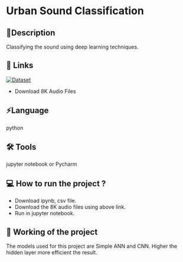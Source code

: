 
# **Urban Sound Classification**

## 🔖**Description**

Classifying the sound using deep learning techniques.

## 🔗 Links
[![Dataset](https://img.shields.io/badge/Dataset-000?style=for-the-badge&logo=ko-fi&logoColor=white)](https://urbansounddataset.weebly.com/download-urbansound8k.html)
- Download 8K Audio Files


## ⚡**Language**

python 

## 🛠 **Tools**

jupyter notebook or Pycharm 

## 💻 **How to run the project ?**

- Download ipynb, csv file.
- Download the 8K audio files using above link.
- Run in jupyter notebook.

## 🚀 **Working of the project**

The models used for this project are Simple ANN and CNN. Higher the hidden layer more efficient the result.

